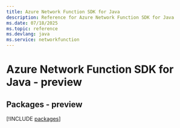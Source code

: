 ```yaml
---
title: Azure Network Function SDK for Java
description: Reference for Azure Network Function SDK for Java
ms.date: 07/18/2025
ms.topic: reference
ms.devlang: java
ms.service: networkfunction
---
```

# Azure Network Function SDK for Java - preview
## Packages - preview
[!INCLUDE [packages](network-function-index.md)]